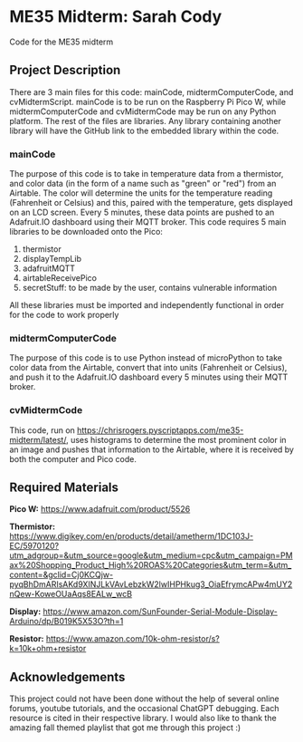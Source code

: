 # ME35 Midterm: Sarah Cody
Code for the ME35 midterm

## Project Description
There are 3 main files for this code: mainCode, midtermComputerCode, and cvMidtermScript. mainCode is to be run on the Raspberry Pi Pico W, while midtermComputerCode and cvMidtermCode may be run on any Python platform. The rest of the files are libraries. Any library containing another library will have the GitHub link to the embedded library within the code.  
### mainCode
The purpose of this code is to take in temperature data from a thermistor, and color data (in the form of a name such as "green" or "red") from an Airtable. The color will determine the units for the temperature reading (Fahrenheit or Celsius) and this, paired with the temperature, gets displayed on an LCD screen. Every 5 minutes, these data points are pushed to an Adafruit.IO dashboard using their MQTT broker.
This code requires 5 main libraries to be downloaded onto the Pico: 
1. thermistor
2. displayTempLib
3. adafruitMQTT
4. airtableReceivePico
5. secretStuff: to be made by the user, contains vulnerable information

All these libraries must be imported and independently functional in order for the code to work properly

### midtermComputerCode
The purpose of this code is to use Python instead of microPython to take color data from the Airtable, convert that into units (Fahrenheit or Celsius), and push it to the Adafruit.IO dashboard every 5 minutes using their MQTT broker. 

### cvMidtermCode
This code, run on https://chrisrogers.pyscriptapps.com/me35-midterm/latest/, uses histograms to determine the most prominent color in an image and pushes that information to the Airtable, where it is received by both the computer and Pico code. 

## Required Materials
**Pico W:** https://www.adafruit.com/product/5526

**Thermistor:** https://www.digikey.com/en/products/detail/ametherm/1DC103J-EC/5970120?utm_adgroup=&utm_source=google&utm_medium=cpc&utm_campaign=PMax%20Shopping_Product_High%20ROAS%20Categories&utm_term=&utm_content=&gclid=Cj0KCQjw-pyqBhDmARIsAKd9XINJLkVAvLebzkW2lwIHPHkug3_OiaEfrymcAPw4mUY2nQew-KoweOUaAqs8EALw_wcB

**Display:** https://www.amazon.com/SunFounder-Serial-Module-Display-Arduino/dp/B019K5X53O?th=1

**Resistor:** https://www.amazon.com/10k-ohm-resistor/s?k=10k+ohm+resistor

## Acknowledgements
This project could not have been done without the help of several online forums, youtube tutorials, and the occasional ChatGPT debugging. Each resource is cited in their respective library. 
I would also like to thank the amazing fall themed playlist that got me through this project :)


